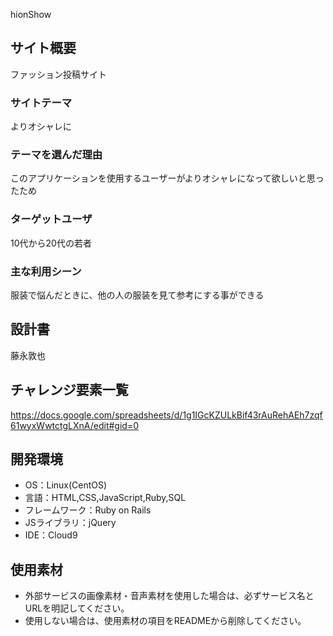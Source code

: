 hionShow

## サイト概要
ファッション投稿サイト

### サイトテーマ
よりオシャレに

### テーマを選んだ理由
このアプリケーションを使用するユーザーがよりオシャレになって欲しいと思ったため

### ターゲットユーザ
10代から20代の若者

### 主な利用シーン
服装で悩んだときに、他の人の服装を見て参考にする事ができる

## 設計書
藤永敦也

## チャレンジ要素一覧
<https://docs.google.com/spreadsheets/d/1g1IGcKZULkBif43rAuRehAEh7zqf61wyxWwtctgLXnA/edit#gid=0>

## 開発環境
- OS：Linux(CentOS)
- 言語：HTML,CSS,JavaScript,Ruby,SQL
- フレームワーク：Ruby on Rails
- JSライブラリ：jQuery
- IDE：Cloud9

## 使用素材
- 外部サービスの画像素材・音声素材を使用した場合は、必ずサービス名とURLを明記してください。
- 使用しない場合は、使用素材の項目をREADMEから削除してください。

